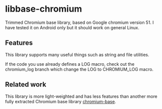 # libbase-chromium
Trimmed Chromium base library, based on Google chromium version 51. I have tested it on Android only but it should work on general Linux.

## Features
This library supports many useful things such as string and file utilities.

If the code you use already defines a LOG macro, check out the chromium\_log branch which change the LOG to CHROMIUM\_LOG macro.

## Related work
This library is more light-weighted and has less features than another more fully extracted Chromium base library [chromium-base](https://github.com/topillar/chromium-base).
